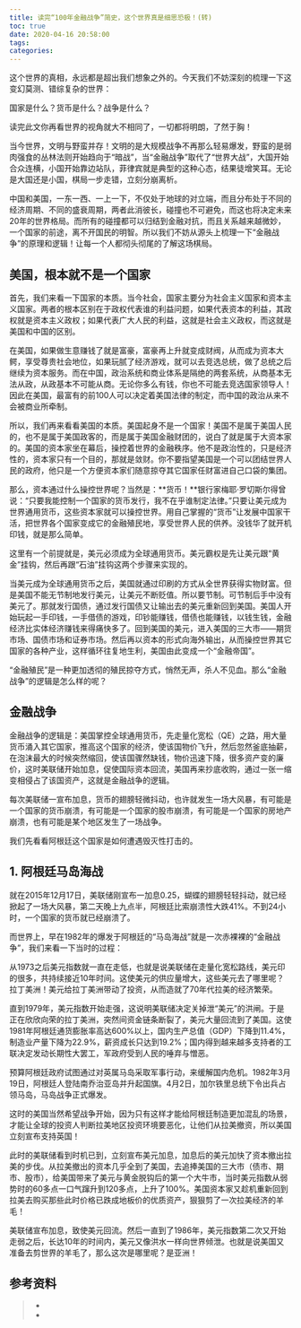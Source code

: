 ```yaml
---
title: 读完“100年金融战争”简史，这个世界真是细思恐极！(转)
toc: true
date: 2020-04-16 20:58:00
tags:
categories:
---
```




这个世界的真相，永远都是超出我们想象之外的。今天我们不妨深刻的梳理一下这变幻莫测、错综复杂的世界：

国家是什么？货币是什么？战争是什么？

读完此文你再看世界的视角就大不相同了，一切都将明朗，了然于胸！

当今世界，文明与野蛮并存！文明的是大规模战争不再那么轻易爆发，野蛮的是弱肉强食的丛林法则开始趋向于“暗战”，当“金融战争”取代了“世界大战”，大国开始合众连横，小国开始靠边站队，菲律宾就是典型的这种心态，结果徒增笑耳。无论是大国还是小国，棋局一步走错，立刻分崩离析。

中国和美国，一东一西、一上一下，不仅处于地球的对立端，而且分布处于不同的经济周期、不同的盛衰周期，两者此消彼长，碰撞也不可避免，而这也将决定未来20年的世界格局。而所有的碰撞都可以归结到金融对抗，而且关系越来越微妙，一个国家的前途，离不开国民的明智。所以我们不妨从源头上梳理一下“金融战争”的原理和逻辑！让每一个人都彻头彻尾的了解这场棋局。

## **美国，根本就不是一个国家**

首先，我们来看一下国家的本质。当今社会，国家主要分为社会主义国家和资本主义国家。两者的根本区别在于政权代表谁的利益问题，如果代表资本的利益，其政权就是资本主义政权；如果代表广大人民的利益，这就是社会主义政权，而这就是美国和中国的区别。

在美国，如果做生意赚钱了就是富豪，富豪再上升就变成财阀，从而成为资本大鳄，享受尊贵社会地位，如果玩腻了经济游戏，就可以去竞选总统，做了总统之后继续为资本服务。而在中国，政治系统和商业体系是隔绝的两套系统，从商基本无法从政，从政基本不可能从商。无论你多么有钱，你也不可能去竞选国家领导人！因此在美国，最富有的前100人可以决定着美国法律的制定，而中国的政治从来不会被商业所牵制。

所以，我们再来看看美国的本质。美国起身不是一个国家！美国不是属于美国人民的，也不是属于美国政客的，而是属于美国金融财团的，说白了就是属于大资本家的。美国的资本家坐在幕后，操控着世界的金融秩序。他不是政治性的，只是经济性的，资本家只有一个目的，那就是敛财。你不要指望美国是一个可以团结世界人民的政府，他只是一个方便资本家们随意掠夺其它国家任财富进自己口袋的集团。

那么，资本通过什么操控世界呢？当然是：**货币！**银行家梅耶·罗切斯尔得曾说：“只要我能控制一个国家的货币发行，我不在乎谁制定法律。”只要让美元成为世界通用货币，这些资本家就可以操控世界。用自己掌握的“货币”让发展中国家干活，把世界各个国家变成它的金融殖民地，享受世界人民的供养。没钱华了就开机印钱，就是那么简单。

这里有一个前提就是，美元必须成为全球通用货币。美元霸权是先让美元跟“黄金”挂钩，然后再跟“石油”挂钩这两个步骤来实现的。

当美元成为全球通用货币之后，美国就通过印刷的方式从全世界获得实物财富。但是美国不能无节制地发行美元，让美元不断贬值。所以要节制。可节制后手中没有美元了。那就发行国债，通过发行国债又让输出去的美元重新回到美国。美国人开始玩起一手印钱，一手借债的游戏，印钞能赚钱，借债也能赚钱，以钱生钱，金融经济比实体经济赚钱来得痛快多了。回到美国的美元，进入美国的三大市——期货市场、国债市场和证券市场。然后再以资本的形式向海外输出，从而操控世界其它国家的各种产业，这样循环往复地生利，美国由此变成一个“金融帝国”。

“金融殖民”是一种更加透彻的殖民掠夺方式，悄然无声，杀人不见血。那么“金融战争”的逻辑是怎么样的呢？

## 金融战争

金融战争的逻辑是：美国掌控全球通用货币，先走量化宽松（QE）之路，用大量货币涌入其它国家，推高这个国家的经济，使该国物价飞升，然后忽然釜底抽薪，在泡沫最大的时候突然缩回，使该国骤然缺钱，物价迅速下降，很多资产变的廉价，这时美联储开始加息，促使国际资本回流，美国再来抄底收购，通过一张一缩变相侵占了该国资产，这就是金融战争的逻辑。

每次美联储一宣布加息，货币的翅膀轻微抖动，也许就发生一场大风暴，有可能是一个国家的货币崩溃，有可能是一个国家的股市崩溃，有可能是一个国家的房地产崩溃，也有可能是某个地区发生了一场战争。

我们先看看阿根廷这个国家是如何遭遇毁灭性打击的。



## 1. 阿根廷马岛海战

就在2015年12月17日，美联储刚宣布一加息0.25，蝴蝶的翅膀轻轻抖动，就已经掀起了一场大风暴，第二天晚上九点半，阿根廷比索崩溃性大跌41%。不到24小时，一个国家的货币就已经崩溃了。

而世界上，早在1982年的爆发于阿根廷的“马岛海战”就是一次赤裸裸的“金融战争”，我们来看一下当时的过程：

从1973之后美元指数就一直在走低，也就是说美联储在走量化宽松路线，美元印的很多，共持续接近10年时间。这使美元的供应量增大，这些美元去了哪里呢？拉丁美洲！美元给拉丁美洲带动了投资，从而造就了70年代拉美的经济繁荣。

直到1979年，美元指数开始走强，这说明美联储决定关掉泄“美元”的洪闸。于是正在欣欣向荣的拉丁美洲，突然间资金链条断裂了，美元大量回流到了美国。这使1981年阿根廷通货膨胀率高达600%以上，国内生产总值（GDP）下降到11.4%，制造业产量下降为22.9%，薪资成长只达到19.2%；国内得到越来越多支持者的工联决定发动长期性大罢工，军政府受到人民的唾弃与憎恶。

预算阿根廷政府试图通过对英属马岛采取军事行动，来缓解国内危机。1982年3月19日，阿根廷人登陆南乔治亚岛并升起国旗。4月2日，加尔铁里总统下令出兵占领马岛，马岛战争正式爆发。

这时的美国当然希望战争开始，因为只有这样才能给阿根廷制造更加混乱的场景，才能让全球的投资人判断拉美地区投资环境要恶化，让他们从拉美撤资，所以美国立刻宣布支持英国！

此时的美联储看到时机已到，立刻宣布美元加息，加息后的美元加快了资本撤出拉美的步伐。从拉美撤出的资本几乎全到了美国，去追捧美国的三大市（债市、期市、股市），给美国带来了美元与黄金脱钩后的第一个大牛市，当时美元指数从弱势时的60多点一口气蹿升到120多点，上升了100%。美国资本家又趁机重新回到拉美去购买那些此时价格已跌成地板价的优质资产，狠狠剪了一次拉美经济的羊毛！

美联储宣布加息，致使美元回流。然后一直到了1986年，美元指数第二次又开始走弱之后，长达10年的时间内，美元又像洪水一样向世界倾泄。也就是说美国又准备去剪世界的羊毛了，那么这次是哪里呢？是亚洲！

## 参考资料
> - []()
> - []()
